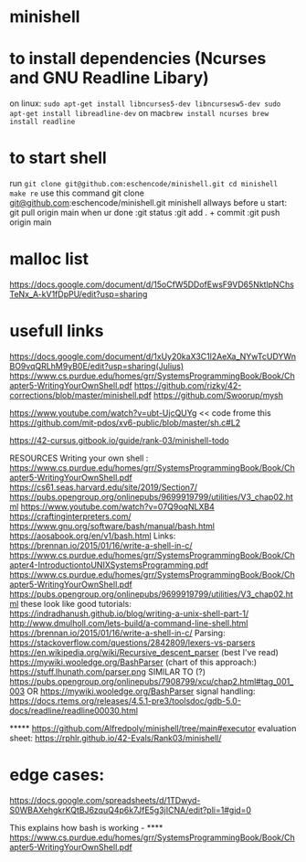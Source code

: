 # minishell

# to install dependencies (Ncurses and GNU Readline Libary)
on linux: ```sudo apt-get install libncurses5-dev libncursesw5-dev
            sudo apt-get install libreadline-dev```
on mac```brew install ncurses
        brew install readline```
# to start shell
run ```git clone git@github.com:eschencode/minishell.git
        cd minishell
        make re```
use this command git clone git@github.com:eschencode/minishell.git minishell
allways before u start: git pull origin main
when ur done :git status
              :git add . + commit 
              :git push origin main
# malloc list
https://docs.google.com/document/d/15oCfW5DDofEwsF9VD65NktlpNChsTeNx_A-kV1fDpPU/edit?usp=sharing
# usefull links
https://docs.google.com/document/d/1xUy20kaX3C1l2AeXa_NYwTcUDYWnBO9vqQRLhM9yB0E/edit?usp=sharing(Julius)
https://www.cs.purdue.edu/homes/grr/SystemsProgrammingBook/Book/Chapter5-WritingYourOwnShell.pdf
https://github.com/rizky/42-corrections/blob/master/minishell.pdf
https://github.com/Swoorup/mysh



https://www.youtube.com/watch?v=ubt-UjcQUYg << code frome this https://github.com/mit-pdos/xv6-public/blob/master/sh.c#L2


https://42-cursus.gitbook.io/guide/rank-03/minishell-todo

RESOURCES
Writing your own shell : https://www.cs.purdue.edu/homes/grr/SystemsProgrammingBook/Book/Chapter5-WritingYourOwnShell.pdf
https://cs61.seas.harvard.edu/site/2019/Section7/ https://pubs.opengroup.org/onlinepubs/9699919799/utilities/V3_chap02.html https://www.youtube.com/watch?v=07Q9oqNLXB4 https://craftinginterpreters.com/ https://www.gnu.org/software/bash/manual/bash.html https://aosabook.org/en/v1/bash.html
Links:
https://brennan.io/2015/01/16/write-a-shell-in-c/
https://www.cs.purdue.edu/homes/grr/SystemsProgrammingBook/Book/Chapter4-IntroductiontoUNIXSystemsProgramming.pdf
https://www.cs.purdue.edu/homes/grr/SystemsProgrammingBook/Book/Chapter5-WritingYourOwnShell.pdf
https://pubs.opengroup.org/onlinepubs/9699919799/utilities/V3_chap02.html
these look like good tutorials:
https://indradhanush.github.io/blog/writing-a-unix-shell-part-1/
http://www.dmulholl.com/lets-build/a-command-line-shell.html
https://brennan.io/2015/01/16/write-a-shell-in-c/
Parsing:
https://stackoverflow.com/questions/2842809/lexers-vs-parsers
https://en.wikipedia.org/wiki/Recursive_descent_parser
(best I've read) https://mywiki.wooledge.org/BashParser
(chart of this approach:) https://stuff.lhunath.com/parser.png
SIMILAR TO (?)
https://pubs.opengroup.org/onlinepubs/7908799/xcu/chap2.html#tag_001_003
OR
https://mywiki.wooledge.org/BashParser
signal handling: https://docs.rtems.org/releases/4.5.1-pre3/toolsdoc/gdb-5.0-docs/readline/readline00030.html

*****  https://github.com/Alfredpoly/minishell/tree/main#executor
evaluation sheet: https://rphlr.github.io/42-Evals/Rank03/minishell/
# edge cases:
https://docs.google.com/spreadsheets/d/1TDwyd-S0WBAXehgkrKQtBJ6zquQ4p6k7JfE5g3jICNA/edit?pli=1#gid=0

This explains how bash is working - **** https://www.cs.purdue.edu/homes/grr/SystemsProgrammingBook/Book/Chapter5-WritingYourOwnShell.pdf
